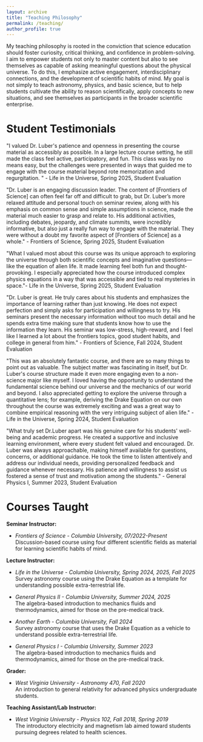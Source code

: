 ```yaml
---
layout: archive
title: "Teaching Philosophy"
permalink: /teaching/
author_profile: true
---
```


My teaching philosophy is rooted in the conviction that science education should foster curiosity, critical thinking, and confidence in problem-solving. I aim to empower students not only to master content but also to see themselves as capable of asking meaningful questions about the physical universe. To do this, I emphasize active engagement, interdisciplinary connections, and the development of scientific habits of mind. My goal is not simply to teach astronomy, physics, and basic science, but to help students cultivate the ability to reason scientifically, apply concepts to new situations, and see themselves as participants in the broader scientific enterprise.

Student Testimonials
====
"I valued Dr. Luber's patience and openness in presenting the course material as accessibly as possible. In a large lecture course setting, he still made the class feel active, participatory, and fun. This class was by no means easy, but the challenges were presented in ways that guided me to engage with the course material beyond rote memorization and regurgitation. " - Life in the Universe, Spring 2025, Student Evaluation 

"Dr. Luber is an engaging discussion leader. The content of \[Frontiers of Science\] can often feel far off and difficult to grab, but Dr. Luber’s more relaxed attitude and personal touch on seminar review, along with his emphasis on common sense and simple assumptions in science, made the material much easier to grasp and relate to. His additional activities, including debates, jeopardy, and climate summits, were incredibly informative, but also just a really fun way to engage with the material. They were without a doubt my favorite aspect of \[Frontiers of Science\] as a whole." - Frontiers of Science, Spring 2025, Student Evaluation 

"What I valued most about this course was its unique approach to exploring the universe through both scientific concepts and imaginative questions—like the equation of alien life. It made learning feel both fun and thought-provoking. I especially appreciated how the course introduced complex physics equations in a way that was accessible and tied to real mysteries in space."- Life in the Universe, Spring 2025, Student Evaluation 

"Dr. Luber is great. He truly cares about his students and emphasizes the importance of learning rather than just knowing. He does not expect perfection and simply asks for participation and willingness to try. His seminars present the necessary information without too much detail and he spends extra time making sure that students know how to use the information they learn. His seminar was low-stress, high-reward, and I feel like I learned a lot about the frontiers topics, good student habits, and college in general from him." - Frontiers of Science, Fall 2024, Student Evaluation 

"This was an absolutely fantastic course, and there are so many things to point out as valuable. The subject matter was fascinating in itself, but Dr. Luber's course structure made it even more engaging even to a non-science major like myself. I loved having the opportunity to understand the fundamental science behind our universe and the mechanics of our world and beyond. I also appreciated getting to explore the universe through a quantitative lens; for example, deriving the Drake Equation on our own throughout the course was extremely exciting and was a great way to combine empirical reasoning with the very intriguing subject of alien life." - Life in the Universe, Spring 2024, Student Evaluation 

"What truly set Dr.Luber apart was his genuine care for his students' well-being and academic progress. He created a supportive and inclusive learning environment, where every student felt valued and encouraged. Dr. Luber was always approachable, making himself available for questions, concerns, or additional guidance. He took the time to listen attentively and address our individual needs, providing personalized feedback and guidance whenever necessary. His patience and willingness to assist us fostered a sense of trust and motivation among the students." - General Physics I, Summer 2023, Student Evaluation

Courses Taught
====
**Seminar Instructor:**
* *Frontiers of Science - Columbia University, 07/2022-Present*  
Discussion-based course using four different scientific fields as material for learning scientific habits of mind. 

**Lecture Instructor:**
* *Life in the Universe - Columbia University, Spring 2024, 2025, Fall 2025*  
Survey astronomy course using the Drake Equation as a template for understanding possible extra-terrestrial life.
  
* *General Physics II - Columbia University, Summer 2024, 2025*  
The algebra-based introduction to mechanics fluids and thermodynamics, aimed for those on the pre-medical track.

* *Another Earth - Columbia University, Fall 2024*  
Survey astronomy course that uses the Drake Equation as a vehicle to understand possible extra-terrestrial life.

* *General Physics I - Columbia University, Summer 2023*  
The algebra-based introduction to mechanics fluids and thermodynamics, aimed for those on the pre-medical track. 

**Grader:**
* *West Virginia University - Astronomy 470, Fall 2020*  
An introduction to general relativity for advanced physics undergraduate students.

**Teaching Assistant/Lab Instructor:**
* *West Virginia University - Physics 102, Fall 2018, Spring 2019*  
The introductory electricity and magnetism lab aimed toward students pursuing degrees related to health sciences.
